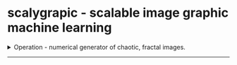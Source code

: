 # scalygrapic - scalable image graphic machine learning
<details>
  <summary> 
   Operation - numerical generator of chaotic, fractal images.
  </summary>
  <br>
  a. Clone this repository
  
  ```bash scripting
    git clone https://github.com/dlanier/scalygraphic.git
  ```
  b. Use a jupyter notebook to edit a yaml file to set your image resolutions and number of images
  
Requires Python 3.5 or more
 </details>

------
 
